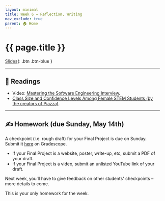 ```yaml
---
layout: minimal
title: Week 6 – Reflection, Writing
nav_exclude: true
parent: 🏠 Home
---
```


# {{ page.title }}

[Slides](https://docs.google.com/presentation/d/1kI0mC2gtyGIA7XS3E2ZNdOmM78WbJZmhToHoNEcZwMo/edit?usp=sharing){: .btn .btn-blue }

<!-- No in-class worksheet today – though, as you'll see, you'll be discussing in groups quite a bit. -->

---

## 📖 Readings

- Video: [Mastering the Software Engineering Interview](https://www.coursera.org/lecture/cs-tech-interview/imposter-syndrome-gallery-T8dy6).
- [Class Size and Confidence Levels Among Female STEM Students (by the creators of Piazza)](https://ieeexplore.ieee.org/stamp/stamp.jsp?arnumber=7430030).

---

## ✍️ Homework (due Sunday, May 14th)

A checkpoint (i.e. rough draft) for your Final Project is due on Sunday. Submit it [here](https://www.gradescope.com/courses/527891/assignments/2879666) on Gradescope. 
- If your Final Project is a website, poster, write-up, etc, submit a PDF of your draft.
- If your Final Project is a video, submit an unlisted YouTube link of your draft.

Next week, you'll have to give feedback on other students' checkpoints – more details to come.

This is your only homework for the week.